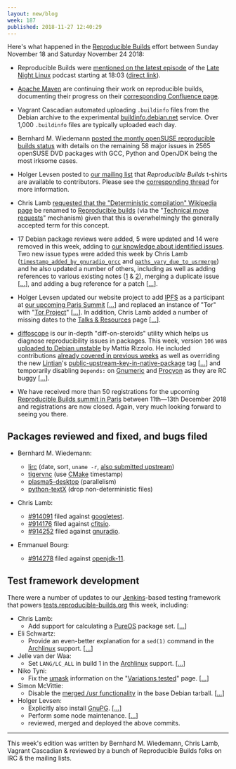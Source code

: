 ```yaml
---
layout: new/blog
week: 187
published: 2018-11-27 12:40:29
---
```


Here's what happened in the [Reproducible Builds](https://reproducible-builds.org) effort between Sunday November 18 and Saturday November 24 2018:

* Reproducible Builds were [mentioned on the latest episode](https://latenightlinux.com/late-night-linux-episode-50/) of the [Late Night Linux](https://bitbucket.org/mstrobel/procyon) podcast starting at 18:03 ([direct link](https://pca.st/He12#t=18m03s)).

* [Apache Maven](https://maven.apache.org/) are continuing their work on reproducible builds, documenting their progress on their [corresponding Confluence page](https://cwiki.apache.org/confluence/pages/viewpage.action?pageId=74682318).

* Vagrant Cascadian automated uploading `.buildinfo` files from the Debian archive to the experimental [buildinfo.debian.net](https://buildinfo.debian.net/) service. Over 1,000 `.buildinfo` files are typically uploaded each day.

* Bernhard M. Wiedemann [posted the montly openSUSE reproducible builds status](https://lists.opensuse.org/opensuse-factory/2018-11/msg00250.html) with details on the remaining 58 major issues in 2565 openSUSE DVD packages with GCC, Python and OpenJDK being the most irksome cases.

* Holger Levsen posted to [our mailing list](https://lists.reproducible-builds.org/pipermail/rb-general/) that *Reproducible Builds* t-shirts are available to contributors. Please see the [corresponding thread](https://lists.reproducible-builds.org/pipermail/rb-general/2018-November/001266.html) for more information.

* Chris Lamb [requested that the "Deterministic compilation" Wikipedia page](https://en.wikipedia.org/w/index.php?title=Wikipedia%3ARequested_moves%2FTechnical_requests&type=revision&diff=870242885&oldid=870242654) be renamed to [Reproducible builds](https://en.wikipedia.org/wiki/Reproducible_builds) (via the "[Technical move requests](https://en.wikipedia.org/wiki/Wikipedia:Requested_moves/Technical_requests)" mechanism) given that this is overwhelmingly the generally accepted term for this concept.

* 17 Debian package reviews were added, 5 were updated and 14 were removed in this week, adding to [our knowledge about identified issues](https://tests.reproducible-builds.org/debian/index_issues.html). Two new issue types were added this week by Chris Lamb ([`timestamp_added_by_gnuradio_grcc`](https://salsa.debian.org/reproducible-builds/reproducible-notes/commit/adf7ef93) and [`paths_vary_due_to_usrmerge`](https://salsa.debian.org/reproducible-builds/reproducible-notes/commit/9ee46a4d)) and he also updated a number of others, including as well as adding references to various existing notes ([1](https://salsa.debian.org/reproducible-builds/reproducible-notes/commit/e2b6bea3) & [2](https://salsa.debian.org/reproducible-builds/reproducible-notes/commit/0ea3da74)), merging a duplicate issue [[...](https://salsa.debian.org/reproducible-builds/reproducible-notes/commit/c95d34e7)], and adding a bug reference for a patch [[...](https://salsa.debian.org/reproducible-builds/reproducible-notes/commit/6e9c5774)].

* Holger Levsen updated our website project to add [IPFS](https://ipfs.io/) as a participant at [our upcoming Paris Summit](https://reproducible-builds.org/events/paris2018/) [[...](https://salsa.debian.org/reproducible-builds/reproducible-website/commit/c6166c7)] and replaced an instance of "Tor" with "[Tor Project](https://www.torproject.org/)" [[...](https://salsa.debian.org/reproducible-builds/reproducible-website/commit/67c74fb)]. In addition, Chris Lamb added a number of missing dates to the [Talks & Resources](https://reproducible-builds.org/resources/) page [[...](https://salsa.debian.org/reproducible-builds/reproducible-website/commit/04d82dd)].

* [diffoscope](https://diffoscope.org/) is our in-depth "diff-on-steroids" utility which helps us diagnose reproducibility issues in packages. This week, version `106` was [uploaded to Debian unstable](https://tracker.debian.org/news/1005294/accepted-diffoscope-106-source-into-unstable/) by Mattia Rizzolo. He included contributions [already covered in previous weeks](https://salsa.debian.org/reproducible-builds/diffoscope/commits/106) as well as overriding the new [Lintian](https://lintian.debian.org/)'s [public-upstream-key-in-native-package](https://lintian.debian.org/tags/public-upstream-key-in-native-package.html) tag [[...](https://salsa.debian.org/reproducible-builds/diffoscope/commit/2059195)] and temporarily disabling `Depends:` on [Gnumeric](http://www.gnumeric.org/) and [Procyon](https://bitbucket.org/mstrobel/procyon) as they are RC buggy [[...](https://salsa.debian.org/reproducible-builds/diffoscope/commit/de13715)].

* We have received more than 50 registrations for the upcoming [Reproducible Builds summit in Paris](https://reproducible-builds.org/events/paris2018/) between 11th—13th December 2018 and registrations are now closed. Again, very much looking forward to seeing you there.


Packages reviewed and fixed, and bugs filed
-------------------------------------------

* Bernhard M. Wiedemann:
    * [lirc](https://build.opensuse.org/request/show/649983) (date, sort, `uname -r`, [also submitted upstream](https://sourceforge.net/p/lirc/git/merge-requests/36/))
    * [tigervnc](https://github.com/TigerVNC/tigervnc/pull/765) (use [CMake](https://cmake.org/) timestamp)
    * [plasma5-desktop](https://phabricator.kde.org/D17076) (parallelism)
    * [python-textX](https://build.opensuse.org/request/show/651138) (drop non-deterministic files)

* Chris Lamb:
    * [#914091](https://bugs.debian.org/914091) filed against [googletest](https://tracker.debian.org/pkg/googletest).
    * [#914176](https://bugs.debian.org/914176) filed against [cfitsio](https://tracker.debian.org/pkg/cfitsio).
    * [#914252](https://bugs.debian.org/914252) filed against [gnuradio](https://tracker.debian.org/pkg/gnuradio).

* Emmanuel Bourg:
    * [#914278](https://bugs.debian.org/914278) filed against [openjdk-11](https://tracker.debian.org/pkg/openjdk-11).


Test framework development
--------------------------

There were a number of updates to our [Jenkins](https://jenkins.io/)-based testing framework that powers [tests.reproducible-builds.org](tests.reproducible-builds.org) this week, including:

* Chris Lamb:
    * Add support for calculating a [PureOS](https://www.pureos.net/) package set. [[...](https://salsa.debian.org/qa/jenkins.debian.net/commit/9507efe7)]
* Eli Schwartz:
    * Provide an even-better explanation for a `sed(1)` command in the [Archlinux](https://www.archlinux.org/) support. [[...](https://salsa.debian.org/qa/jenkins.debian.net/commit/7798c4bd)]
* Jelle van der Waa:
    * Set `LANG/LC_ALL` in build 1 in the [Archlinux](https://www.archlinux.org/) support. [[...](https://salsa.debian.org/qa/jenkins.debian.net/commit/44c3eb6c)]
* Niko Tyni:
    * Fix the [umask](https://en.wikipedia.org/wiki/Umask) information on the "[Variations tested](https://tests.reproducible-builds.org/debian/index_variations.html)" page. [[...](https://salsa.debian.org/qa/jenkins.debian.net/commit/1eaad5b0)]
* Simon McVittie:
    * Disable the [merged /usr functionality](https://wiki.debian.org/UsrMerge]) in the base Debian tarball. [[...](https://salsa.debian.org/qa/jenkins.debian.net/commit/dd78d2cd)]
* Holger Levsen:
    * Explicitly also install [GnuPG](https://www.gnupg.org/). [[...](https://salsa.debian.org/qa/jenkins.debian.net/commit/d623d03c)]
    * Perform some node maintenance. [[...](https://salsa.debian.org/qa/jenkins.debian.net/commit/f21b8c49)]
    * reviewed, merged and deployed the above commits.


---

This week's edition was written by Bernhard M. Wiedemann, Chris Lamb, Vagrant Cascadian & reviewed by a bunch of Reproducible Builds folks on IRC & the mailing lists.
